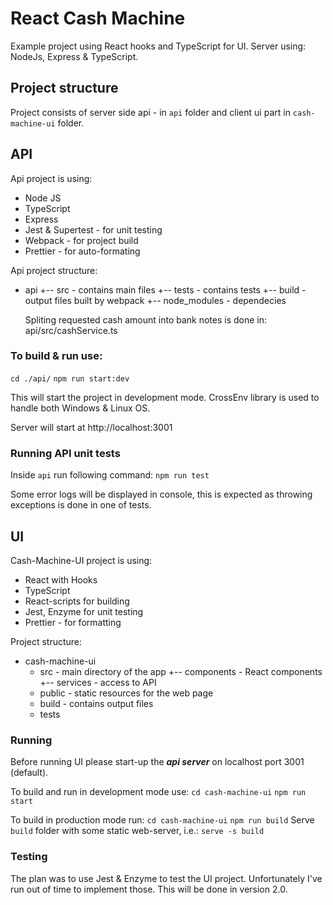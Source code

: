 # React Cash Machine

Example project using React hooks and TypeScript for UI. Server using: NodeJs, Express & TypeScript.

## Project structure

Project consists of server side api - in `api` folder and client ui part in `cash-machine-ui` folder.

## API

Api project is using:

- Node JS
- TypeScript
- Express
- Jest & Supertest - for unit testing
- Webpack - for project build
- Prettier - for auto-formating

Api project structure:

- api
  +-- src - contains main files
  +-- tests - contains tests
  +-- build - output files built by webpack
  +-- node_modules - dependecies

  Spliting requested cash amount into bank notes is done in: api/src/cashService.ts

### To build & run use:

`cd ./api/`
`npm run start:dev`

This will start the project in development mode.
CrossEnv library is used to handle both Windows & Linux OS.

Server will start at http://localhost:3001

### Running API unit tests

Inside `api` run following command:
`npm run test`

Some error logs will be displayed in console, this is expected as throwing exceptions is done in one of tests.

## UI

Cash-Machine-UI project is using:

- React with Hooks
- TypeScript
- React-scripts for building
- Jest, Enzyme for unit testing
- Prettier - for formatting

Project structure:

- cash-machine-ui
  - src - main directory of the app
    +-- components - React components
    +-- services - access to API
  - public - static resources for the web page
  - build - contains output files
  - tests

### Running

Before running UI please start-up the **_api server_** on localhost port 3001 (default).

To build and run in development mode use:
`cd cash-machine-ui`
`npm run start`

To build in production mode run:
`cd cash-machine-ui`
`npm run build`
Serve `build` folder with some static web-server, i.e.:
`serve -s build`

### Testing

The plan was to use Jest & Enzyme to test the UI project.
Unfortunately I've run out of time to implement those.
This will be done in version 2.0.
